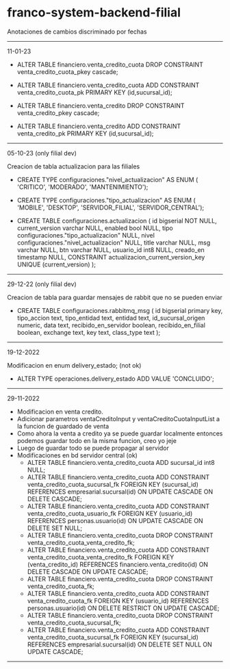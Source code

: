 # franco-system-backend-filial

Anotaciones de cambios discriminado por fechas


-------------------------------------------------------------------------------------------------------
11-01-23 

 - ALTER TABLE financiero.venta_credito_cuota DROP CONSTRAINT venta_credito_cuota_pkey cascade;
 - ALTER TABLE financiero.venta_credito_cuota ADD CONSTRAINT venta_credito_cuota_pk PRIMARY KEY (id,sucursal_id);

 - ALTER TABLE financiero.venta_credito DROP CONSTRAINT venta_credito_pkey cascade;
 - ALTER TABLE financiero.venta_credito ADD CONSTRAINT venta_credito_pk PRIMARY KEY (id,sucursal_id);
 
 --------------------------------------------------------------------------------------------------------


05-10-23 (only filial dev)

Creacion de tabla actualizacion para las filiales

 - CREATE TYPE configuraciones."nivel_actualizacion" AS ENUM (
	'CRITICO',
	'MODERADO',
	'MANTENIMIENTO');
	
 - CREATE TYPE configuraciones."tipo_actualizacion" AS ENUM (
	'MOBILE',
	'DESKTOP',
	'SERVIDOR_FILIAL',
	'SERVIDOR_CENTRAL');
	
 - CREATE TABLE configuraciones.actualizacion (
	id bigserial NOT NULL,
	current_version varchar NULL,
	enabled bool NULL,
	tipo configuraciones."tipo_actualizacion" NULL,
	nivel configuraciones."nivel_actualizacion" NULL,
	title varchar NULL,
	msg varchar NULL,
	btn varchar NULL,
	usuario_id int8 NULL,
	creado_en timestamp NULL,
	CONSTRAINT actualizacion_current_version_key UNIQUE (current_version)
);



--------------------------------------------------------------------------------------------------------------------------------------
29-12-22 (only filial dev)

Creacion de tabla para guardar mensajes de rabbit que no se pueden enviar
  - CREATE TABLE configuraciones.rabbitmq_msg (
	id bigserial primary key,
	tipo_accion text,
	tipo_entidad text,
	entidad text,
	id_sucursal_origen numeric,
	data text,
	recibido_en_servidor boolean,
	recibido_en_filial boolean,
	exchange text,
	key text,
	class_type text
);

--------------------------------------------------------------------------------------------------------------------------------------
19-12-2022

Modificacion en enum delivery_estado; (not ok)
  - ALTER TYPE operaciones.delivery_estado ADD VALUE 'CONCLUIDO';


--------------------------------------------------------------------------------------------------------------------------------------

29-11-2022

  - Modificacion en venta credito.
  - Adicionar parametros ventaCreditoInput y ventaCreditoCuotaInputList a la funcion de guardado de venta
  - Como ahora la venta a credito ya se puede guardar localmente entonces podemos guardar todo en la misma funcion, creo yo jeje
  - Luego de guardar todo se puede propagar al servidor
  - Modificaciones en bd servidor central (ok)
    - ALTER TABLE financiero.venta_credito_cuota ADD sucursal_id int8 NULL; 
    - ALTER TABLE financiero.venta_credito_cuota ADD CONSTRAINT venta_credito_cuota_sucursal_fk FOREIGN KEY (sucursal_id) REFERENCES empresarial.sucursal(id) ON UPDATE CASCADE ON DELETE CASCADE;
    - ALTER TABLE financiero.venta_credito_cuota ADD CONSTRAINT venta_credito_cuota_usuario_fk FOREIGN KEY (usuario_id) REFERENCES personas.usuario(id) ON UPDATE CASCADE ON DELETE SET NULL;
    - ALTER TABLE financiero.venta_credito_cuota DROP CONSTRAINT venta_credito_cuota_venta_credito_fk;
    - ALTER TABLE financiero.venta_credito_cuota ADD CONSTRAINT venta_credito_cuota_venta_credito_fk FOREIGN KEY (venta_credito_id) REFERENCES financiero.venta_credito(id) ON DELETE CASCADE ON UPDATE CASCADE;
    - ALTER TABLE financiero.venta_credito_cuota DROP CONSTRAINT venta_credito_cuota_fk;
    - ALTER TABLE financiero.venta_credito_cuota ADD CONSTRAINT venta_credito_cuota_fk FOREIGN KEY (usuario_id) REFERENCES personas.usuario(id) ON DELETE RESTRICT ON UPDATE CASCADE;
    - ALTER TABLE financiero.venta_credito_cuota DROP CONSTRAINT venta_credito_cuota_sucursal_fk;
    - ALTER TABLE financiero.venta_credito_cuota ADD CONSTRAINT venta_credito_cuota_sucursal_fk FOREIGN KEY (sucursal_id) REFERENCES empresarial.sucursal(id) ON DELETE SET NULL ON UPDATE CASCADE;

--------------------------------------------------------------------------------------------------------------------------------------


